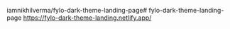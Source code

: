 iamnikhilverma/fylo-dark-theme-landing-page# fylo-dark-theme-landing-page
https://fylo-dark-theme-landing.netlify.app/
